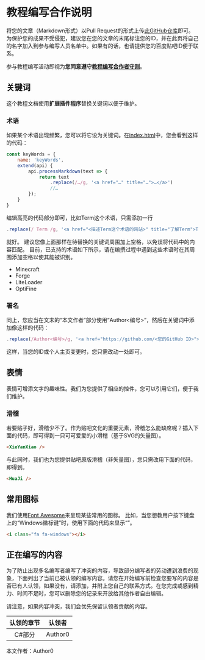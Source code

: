 # 教程编写合作说明
将您的文章（Markdown形式）以Pull Request的形式上传[此GitHub仓库](https://github.com/VEXLife/JuicyLauncher3)即可。为保护您的成果不受侵犯，建议您在您的文章的末尾标注您的ID，并在此页将自己的名字加入到参与编写人员名单中。如果有的话，也请提供您的百度贴吧ID便于联系。

<Note type=warning>
  参与教程编写活动即视为<b>您同意遵守<a href="#/rules">教程编写合作者守则</a></b>。
</Note>

## 关键词
这个教程文档使用**扩展插件程序**替换关键词以便于维护。

### 术语
如果某个术语出现频繁，您可以将它设为关键词。在[index.html](https://github.com/VEXLife/JuicyLauncher3/blob/master/docs/index.html#L31)中，您会看到这样的代码：
``` javascript {highlight: [5,6,7]}
const keyWords = {
    name: 'keyWords',
    extend(api) {
        api.processMarkdown(text => {
            return text
                .replace(/…/g, '<a href="…" title="…">…</a>')
                //…
        });
    }
}
```
编辑高亮的代码部分即可，比如Term这个术语，只需添加一行
``` javascript
.replace(/ Term /g, '<a href="<描述Term这个术语的网站>" title="了解Term">Term&nbsp;<external-link-icon /></a>')
```
就好。
<Note type=tip>
  建议您像上面那样在待替换的关键词周围加上空格，以免误将代码中的内容匹配。
</Note>
目前，已支持的术语如下所示，请在编撰过程中遇到这些术语时在其周围添加空格以使其能被识别。

*  Minecraft 
*  Forge 
*  LiteLoader 
*  OptiFine 

### 署名
同上，您应当在文末的“本文作者”部分使用“Author<编号>”，然后在关键词中添加像这样的代码：
``` javascript
.replace(/Author<编号>/g, '<a href="https://github.com/<您的GitHub ID>">您的GitHub ID</a>（您常用的论坛平台名：<a href="<您在该平台的个人主页链接>">您在该平台的ID</a>）')
```
这样，当您的ID或个人主页变更时，您只需改动一处即可。

## 表情
表情可增添文字的趣味性。我们为您提供了相应的控件，您可以引用它们，便于我们维护。

### 滑稽
若要贴子好，滑稽少不了。作为贴吧文化的重要元素，滑稽怎么能缺席呢？插入下面的代码，即可得到一只可可爱爱的小滑稽（基于SVG的矢量图）<XieYanXiao />。
``` html
<XieYanXiao />
```
与此同时，我们也为您提供贴吧原版滑稽（非矢量图），您只需改用下面的代码，即得到<HuaJi />。
``` html
<HuaJi />
```

## 常用图标
我们使用[Font Awesome](https://fontawesome.dashgame.com/)来呈现某些常用的图标。
比如，当您想教用户按下键盘上的“Windows徽标键”时，使用下面的代码来显示“<i class="fa fa-windows"></i>”。
``` html
<i class="fa fa-windows"></i>
```

## 正在编写的内容
为了防止出现多名编写者编写了冲突的内容，导致部分编写者的劳动遭到浪费的现象，下面列出了当前已被认领的编写内容。请您在开始编写前检查您要写的内容是否已有人认领，如果没有，请添加，并附上您自己的联系方式。在您完成或感到精力、时间不足时，您可以删除您的记录来开放给其他作者自由编辑。

<Note type=warning>
  请注意，如果内容冲突，我们会优先保留认领者贡献的内容。
</Note>

| 认领的章节 | 认领者 |
| :-: | :-: |
| C\#部分 | Author0 |

本文作者：Author0
